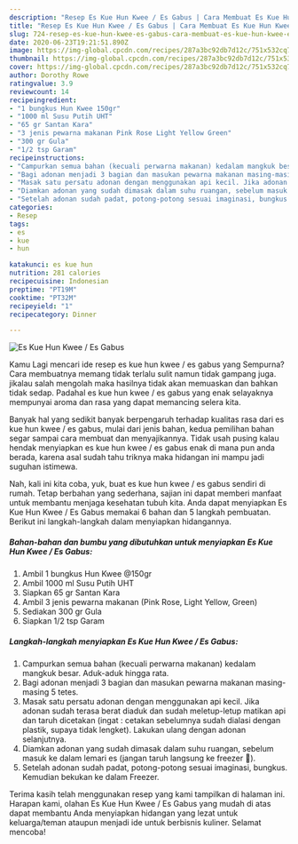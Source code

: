 ```yaml
---
description: "Resep Es Kue Hun Kwee / Es Gabus | Cara Membuat Es Kue Hun Kwee / Es Gabus Yang Lezat Sekali"
title: "Resep Es Kue Hun Kwee / Es Gabus | Cara Membuat Es Kue Hun Kwee / Es Gabus Yang Lezat Sekali"
slug: 724-resep-es-kue-hun-kwee-es-gabus-cara-membuat-es-kue-hun-kwee-es-gabus-yang-lezat-sekali
date: 2020-06-23T19:21:51.890Z
image: https://img-global.cpcdn.com/recipes/287a3bc92db7d12c/751x532cq70/es-kue-hun-kwee-es-gabus-foto-resep-utama.jpg
thumbnail: https://img-global.cpcdn.com/recipes/287a3bc92db7d12c/751x532cq70/es-kue-hun-kwee-es-gabus-foto-resep-utama.jpg
cover: https://img-global.cpcdn.com/recipes/287a3bc92db7d12c/751x532cq70/es-kue-hun-kwee-es-gabus-foto-resep-utama.jpg
author: Dorothy Rowe
ratingvalue: 3.9
reviewcount: 14
recipeingredient:
- "1 bungkus Hun Kwee 150gr"
- "1000 ml Susu Putih UHT"
- "65 gr Santan Kara"
- "3 jenis pewarna makanan Pink Rose Light Yellow Green"
- "300 gr Gula"
- "1/2 tsp Garam"
recipeinstructions:
- "Campurkan semua bahan (kecuali perwarna makanan) kedalam mangkuk besar. Aduk-aduk hingga rata."
- "Bagi adonan menjadi 3 bagian dan masukan pewarna makanan masing-masing 5 tetes."
- "Masak satu persatu adonan dengan menggunakan api kecil. Jika adonan sudah terasa berat diaduk dan sudah meletup-letup matikan api dan taruh dicetakan (ingat : cetakan sebelumnya sudah dialasi dengan plastik, supaya tidak lengket). Lakukan ulang dengan adonan selanjutnya."
- "Diamkan adonan yang sudah dimasak dalam suhu ruangan, sebelum masuk ke dalam lemari es (jangan taruh langsung ke freezer 🚫)."
- "Setelah adonan sudah padat, potong-potong sesuai imaginasi, bungkus. Kemudian bekukan ke dalam Freezer."
categories:
- Resep
tags:
- es
- kue
- hun

katakunci: es kue hun 
nutrition: 281 calories
recipecuisine: Indonesian
preptime: "PT19M"
cooktime: "PT32M"
recipeyield: "1"
recipecategory: Dinner

---
```



![Es Kue Hun Kwee / Es Gabus](https://img-global.cpcdn.com/recipes/287a3bc92db7d12c/751x532cq70/es-kue-hun-kwee-es-gabus-foto-resep-utama.jpg)

Kamu Lagi mencari ide resep es kue hun kwee / es gabus yang Sempurna? Cara membuatnya memang tidak terlalu sulit namun tidak gampang juga. jikalau salah mengolah maka hasilnya tidak akan memuaskan dan bahkan tidak sedap. Padahal es kue hun kwee / es gabus yang enak selayaknya mempunyai aroma dan rasa yang dapat memancing selera kita.



Banyak hal yang sedikit banyak berpengaruh terhadap kualitas rasa dari es kue hun kwee / es gabus, mulai dari jenis bahan, kedua pemilihan bahan segar sampai cara membuat dan menyajikannya. Tidak usah pusing kalau hendak menyiapkan es kue hun kwee / es gabus enak di mana pun anda berada, karena asal sudah tahu triknya maka hidangan ini mampu jadi suguhan istimewa.


Nah, kali ini kita coba, yuk, buat es kue hun kwee / es gabus sendiri di rumah. Tetap berbahan yang sederhana, sajian ini dapat memberi manfaat untuk membantu menjaga kesehatan tubuh kita. Anda dapat menyiapkan Es Kue Hun Kwee / Es Gabus memakai 6 bahan dan 5 langkah pembuatan. Berikut ini langkah-langkah dalam menyiapkan hidangannya.

<!--inarticleads1-->

##### Bahan-bahan dan bumbu yang dibutuhkan untuk menyiapkan Es Kue Hun Kwee / Es Gabus:

1. Ambil 1 bungkus Hun Kwee @150gr
1. Ambil 1000 ml Susu Putih UHT
1. Siapkan 65 gr Santan Kara
1. Ambil 3 jenis pewarna makanan (Pink Rose, Light Yellow, Green)
1. Sediakan 300 gr Gula
1. Siapkan 1/2 tsp Garam




<!--inarticleads2-->

##### Langkah-langkah menyiapkan Es Kue Hun Kwee / Es Gabus:

1. Campurkan semua bahan (kecuali perwarna makanan) kedalam mangkuk besar. Aduk-aduk hingga rata.
1. Bagi adonan menjadi 3 bagian dan masukan pewarna makanan masing-masing 5 tetes.
1. Masak satu persatu adonan dengan menggunakan api kecil. Jika adonan sudah terasa berat diaduk dan sudah meletup-letup matikan api dan taruh dicetakan (ingat : cetakan sebelumnya sudah dialasi dengan plastik, supaya tidak lengket). Lakukan ulang dengan adonan selanjutnya.
1. Diamkan adonan yang sudah dimasak dalam suhu ruangan, sebelum masuk ke dalam lemari es (jangan taruh langsung ke freezer 🚫).
1. Setelah adonan sudah padat, potong-potong sesuai imaginasi, bungkus. Kemudian bekukan ke dalam Freezer.




Terima kasih telah menggunakan resep yang kami tampilkan di halaman ini. Harapan kami, olahan Es Kue Hun Kwee / Es Gabus yang mudah di atas dapat membantu Anda menyiapkan hidangan yang lezat untuk keluarga/teman ataupun menjadi ide untuk berbisnis kuliner. Selamat mencoba!
